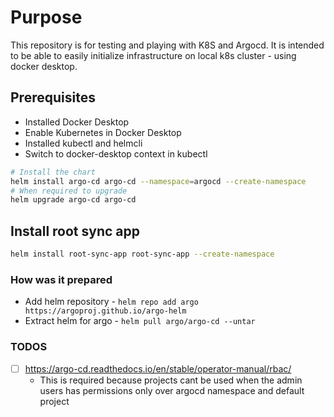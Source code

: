 # Purpose

This repository is for testing and playing with K8S and Argocd. It is intended to be able to easily initialize infrastructure on local k8s cluster - using docker desktop.

## Prerequisites
 - Installed Docker Desktop
 - Enable Kubernetes in Docker Desktop
 - Installed kubectl and helmcli
 - Switch to docker-desktop context in kubectl

```bash
# Install the chart
helm install argo-cd argo-cd --namespace=argocd --create-namespace
# When required to upgrade
helm upgrade argo-cd argo-cd
```

## Install root sync app
```bash
helm install root-sync-app root-sync-app --create-namespace
```

### How was it prepared
 - Add helm repository - `helm repo add argo https://argoproj.github.io/argo-helm`
 - Extract helm for argo - `helm pull argo/argo-cd --untar`

### TODOS
 - [ ] https://argo-cd.readthedocs.io/en/stable/operator-manual/rbac/
   - This is required because projects cant be used when the admin users has permissions only over argocd namespace and default project